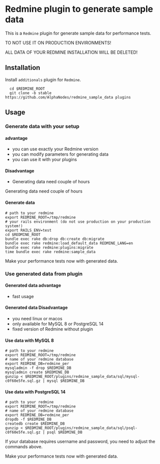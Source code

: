 # Redmine plugin to generate sample data

This is a `Redmine` plugin for generate sample data for performance tests.

TO NOT USE IT ON PRODUCTION ENVIRONMENTS!

ALL DATA OF YOUR REDMINE INSTALLATION WILL BE DELETED!

## Installation

Install `additionals` plugin for `Redmine`.

```shell
  cd $REDMINE_ROOT
  git clone -b stable https://github.com/AlphaNodes/redmine_sample_data plugins
```

## Usage

### Generate data with your setup

#### advantage

- you can use exactly your Redmine version
- you can modify parameters for generating data
- you can use it with your plugins

#### Disadvantage

- Generating data need couple of hours

Generating data need couple of hours

#### Generate data

```shell
# path to your redmine
export REDMINE_ROOT=/tmp/redmine
# your rails environment (do not use production on your production system!)
export RAILS_ENV=test
cd $REDMINE_ROOT
bundle exec rake db:drop db:create db:migrate
bundle exec rake redmine:load_default_data REDMINE_LANG=en
bundle exec rake redmine:plugins:migrate
time bundle exec rake redmine:sample_data
```

Make your performance tests now with generated data.

### Use generated data from plugin

#### Generated data advantage

- fast usage

#### Generated data Disadvantage

- you need linux or macos
- only available for MySQL 8 or PostgreSQL 14
- fixed version of Redmine without plugin

#### Use data with MySQL 8

```shell
# path to your redmine
export REDMINE_ROOT=/tmp/redmine
# name of your redmine database
export REDMINE_DB=redmine_per
mysqladmin -f drop $REDMINE_DB
mysqladmin create $REDMINE_DB
gunzip < $REDMINE_ROOT/plugins/redmine_sample_data/sql/mysql-c0f60e5fe.sql.gz | mysql $REDMINE_DB
```

#### Use data with PostgreSQL 14

```shell
# path to your redmine
export REDMINE_ROOT=/tmp/redmine
# name of your redmine database
export REDMINE_DB=redmine_per
dropdb -f $REDMINE_DB
createdb create $REDMINE_DB
gunzip < $REDMINE_ROOT/plugins/redmine_sample_data/sql/psql-c0f60e5fe.sql.gz | psql $REDMINE_DB
```

If your database requires username and password, you need to adjust the commands above.

Make your performance tests now with generated data.
